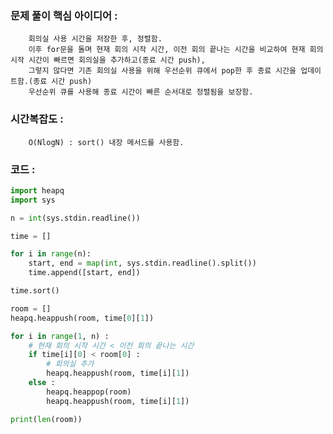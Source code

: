 ### 문제 풀이 핵심 아이디어 :
        회의실 사용 시간을 저장한 후, 정렬함.
        이후 for문을 돌며 현재 회의 시작 시간, 이전 회의 끝나는 시간을 비교하여 현재 회의 시작 시간이 빠르면 회의실을 추가하고(종료 시간 push),
        그렇지 않다면 기존 회의실 사용을 위해 우선순위 큐에서 pop한 후 종료 시간을 업데이트함.(종료 시간 push)
        우선순위 큐를 사용해 종료 시간이 빠른 순서대로 정렬됨을 보장함.

### 시간복잡도 :    
        O(NlogN) : sort() 내장 메서드를 사용함.

### 코드 :
```python
import heapq
import sys

n = int(sys.stdin.readline())

time = []

for i in range(n):
    start, end = map(int, sys.stdin.readline().split())
    time.append([start, end])

time.sort()

room = []
heapq.heappush(room, time[0][1])

for i in range(1, n) :
    # 현재 회의 시작 시간 < 이전 회의 끝나는 시간
    if time[i][0] < room[0] : 
        # 회의실 추가
        heapq.heappush(room, time[i][1])
    else : 
        heapq.heappop(room) 
        heapq.heappush(room, time[i][1])

print(len(room))
```
